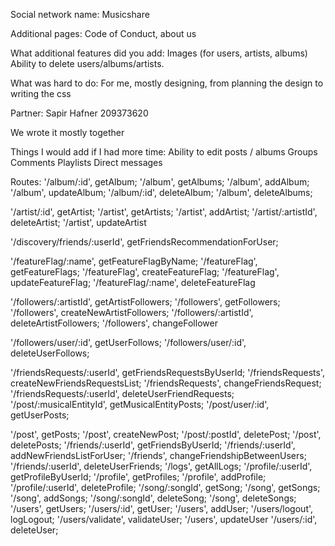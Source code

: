 Social network name:
Musicshare

Additional pages:
Code of Conduct, about us

What additional features did you add:
Images (for users, artists, albums)
Ability to delete users/albums/artists.

What was hard to do:
For me, mostly designing, from planning the design to writing the css

Partner:
Sapir Hafner 209373620

We wrote it mostly together

Things I would add if I had more time:
Ability to edit posts / albums
Groups
Comments
Playlists
Direct messages

Routes:
'/album/:id', getAlbum;
'/album', getAlbums;
'/album', addAlbum;
'/album', updateAlbum;
'/album/:id', deleteAlbum;
'/album', deleteAlbums;

'/artist/:id', getArtist;
'/artist', getArtists;
'/artist', addArtist;
'/artist/:artistId', deleteArtist;
'/artist', updateArtist

'/discovery/friends/:userId', getFriendsRecommendationForUser;

'/featureFlag/:name', getFeatureFlagByName;
'/featureFlag', getFeatureFlags;
'/featureFlag', createFeatureFlag;
'/featureFlag', updateFeatureFlag;
'/featureFlag/:name', deleteFeatureFlag

'/followers/:artistId', getArtistFollowers;
'/followers', getFollowers;
'/followers', createNewArtistFollowers;
'/followers/:artistId', deleteArtistFollowers;
'/followers', changeFollower

'/followers/user/:id', getUserFollows;
'/followers/user/:id', deleteUserFollows;

'/friendsRequests/:userId', getFriendsRequestsByUserId;
'/friendsRequests', createNewFriendsRequestsList;
'/friendsRequests', changeFriendsRequest;
'/friendsRequests/:userId', deleteUserFriendRequests;
'/post/:musicalEntityId', getMusicalEntityPosts;
'/post/user/:id', getUserPosts;

'/post', getPosts;
'/post', createNewPost;
'/post/:postId', deletePost;
'/post', deletePosts;
'/friends/:userId', getFriendsByUserId;
'/friends/:userId', addNewFriendsListForUser;
'/friends', changeFriendshipBetweenUsers;
'/friends/:userId', deleteUserFriends;
'/logs', getAllLogs;
'/profile/:userId', getProfileByUserId;
'/profile', getProfiles;
'/profile', addProfile;
'/profile/:userId', deleteProfile;
'/song/:songId', getSong;
'/song', getSongs;
'/song', addSongs;
'/song/:songId', deleteSong;
'/song', deleteSongs;
'/users', getUsers;
'/users/:id', getUser;
'/users', addUser;
'/users/logout', logLogout;
'/users/validate', validateUser;
'/users', updateUser
'/users/:id', deleteUser;
